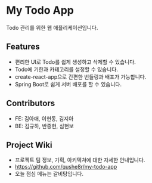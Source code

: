 # My Todo App

Todo 관리를 위한 웹 애플리케이션입니다.

## Features

- 편리한 UI로 Todo를 쉽게 생성하고 삭제할 수 있습니다.
- Todo에 기한과 카테고리를 설정할 수 있습니다.
- create-react-app으로 간편한 번들링과 배포가 가능합니다.
- Spring Boot로 쉽게 서버 배포를 할 수 있습니다.

## Contributors

- FE: 김아애, 이현동, 김지아
- BE: 김규하, 반종현, 심현보

## Project Wiki

- 프로젝트 팀 정보, 기획, 아키텍쳐에 대한 자세한 안내입니다.
- https://github.com/qushe8r/my-todo-app
- 오늘 점심 메뉴는 갈비탕입니다.
